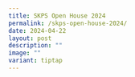 ```yaml
---
title: SKPS Open House 2024
permalink: /skps-open-house-2024/
date: 2024-04-22
layout: post
description: ""
image: ""
variant: tiptap
---
```

